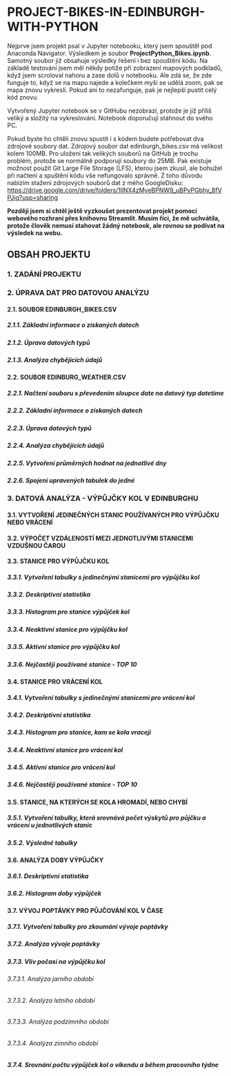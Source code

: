 # PROJECT-BIKES-IN-EDINBURGH-WITH-PYTHON
Nejprve jsem projekt psal v Jupyter notebooku, který jsem spouštěl pod Anaconda Navigator. Výsledkem je soubor **ProjectPython_Bikes.ipynb**.
Samotný soubor již obsahuje výsledky řešení i bez spouštění kódu. Na základě testování jsem měl někdy potíže při zobrazení mapových podkladů, když jsem scroloval nahoru a zase dolů v notebooku. Ale zdá se, že zde funguje to, když se na mapu najede a kolečkem myši se udělá zoom, pak se mapa znovu vykreslí. Pokud ani to nezafunguje, pak je nejlepší pustit celý kód znovu.

Vytvořený Jupyter notebook se v GitHubu nezobrazí, protože je již příliš veliký a složitý na vykreslování. Notebook doporučuji stáhnout do svého PC. 

Pokud byste ho chtěli znovu spustit i s kódem budete potřebovat dva zdrojové soubory dat. Zdrojový soubor dat edinburgh_bikes.csv má velikost kolem 100MB. Pro uložení tak velikých souborů na GitHub je trochu problém, protože se normálně podporují soubory do 25MB. Pak existuje možnost použít Git Large File Storage (LFS), kterou jsem zkusil, ale bohužel při načtení a spuštění kódu vše nefungovalo správně. Z toho důvodu nabízím stažení zdrojových souborů dat z mého GoogleDisku: https://drive.google.com/drive/folders/1llNX4zMyeBPNW9_uBPvPGbhy_8fVPJig?usp=sharing

**Později jsem si chtěl ještě vyzkoušet prezentovat projekt pomocí webového rozhraní přes knihovnu Streamlit. Musím říci, že mě uchvátila, protože člověk nemusí stahovat žádný notebook, ale rovnou se podívat na výsledek na webu.**

## OBSAH PROJEKTU
### 1. ZADÁNÍ PROJEKTU
### 2. ÚPRAVA DAT PRO DATOVOU ANALÝZU
#### 2.1. SOUBOR EDINBURGH_BIKES.CSV
##### 2.1.1. Základní informace o získaných datech
##### 2.1.2. Úprava datových typů
##### 2.1.3. Analýza chybějících údajů
#### 2.2. SOUBOR EDINBURG_WEATHER.CSV
##### 2.2.1. Načtení souboru s převedením sloupce date na datový typ datetime
##### 2.2.2. Základní informace o získaných datech
##### 2.2.3. Úprava datových typů
##### 2.2.4. Analýza chybějících údajů
##### 2.2.5. Vytvoření průměrných hodnot na jednotlivé dny
##### 2.2.6. Spojení upravených tabulek do jedné
### 3. DATOVÁ ANALÝZA - VÝPŮJČKY KOL V EDINBURGHU
#### 3.1. VYTVOŘENÍ JEDINEČNÝCH STANIC POUŽÍVANÝCH PRO VÝPŮJČKU NEBO VRÁCENÍ
#### 3.2. VÝPOČET VZDÁLENOSTÍ MEZI JEDNOTLIVÝMI STANICEMI VZDUŠNOU ČAROU
#### 3.3. STANICE PRO VÝPŮJČKU KOL
##### 3.3.1. Vytvoření tabulky s jedinečnými stanicemi pro výpůjčku kol
##### 3.3.2. Deskriptivní statistika
##### 3.3.3. Histogram pro stanice výpůjček kol
##### 3.3.4. Neaktivní stanice pro výpůjčku kol
##### 3.3.5. Aktivní stanice pro výpůjčku kol
##### 3.3.6. Nejčastěji používané stanice - TOP 10
#### 3.4. STANICE PRO VRÁCENÍ KOL
##### 3.4.1. Vytvoření tabulky s jedinečnými stanicemi pro vrácení kol
##### 3.4.2. Deskriptivní statistika
##### 3.4.3. Histogram pro stanice, kam se kola vracejí
##### 3.4.4. Neaktivní stanice pro vrácení kol
##### 3.4.5. Aktivní stanice pro vrácení kol
##### 3.4.6. Nejčastěji používané stanice - TOP 10
#### 3.5. STANICE, NA KTERÝCH SE KOLA HROMADÍ, NEBO CHYBÍ
##### 3.5.1. Vytvoření tabulky, která srovnává počet výskytů pro půjčku a vrácení u jednotlivých stanic
##### 3.5.2. Výsledné tabulky
#### 3.6. ANALÝZA DOBY VÝPŮJČKY
##### 3.6.1. Deskriptivní statistika
##### 3.6.2. Histogram doby výpůjček
#### 3.7. VÝVOJ POPTÁVKY PRO PŮJČOVÁNÍ KOL V ČASE
##### 3.7.1. Vytvoření tabulky pro zkoumání vývoje poptávky
##### 3.7.2. Analýza vývoje poptávky
##### 3.7.3. Vliv počasí na výpůjčku kol
###### 3.7.3.1. Analýza jarního období
###### 3.7.3.2. Analýza letního období
###### 3.7.3.3. Analýza podzimního období
###### 3.7.3.4. Analýza zimního období
##### 3.7.4. Srovnání počtu výpůjček kol o víkendu a během pracovního týdne
